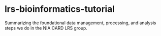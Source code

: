 # lrs-bioinformatics-tutorial
Summarizing the foundational data management, processing, and analysis steps we do in the NIA CARD LRS group.
